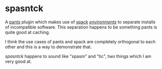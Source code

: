 spasntck
========

A [pants](https://github.com/pantsbuild/pants) plugin which makes use of [spack](https://github.com/spack/spack) [*environments*](https://spack-tutorial.readthedocs.io/en/latest/tutorial_environments.html) to separate installs of incompatible software. This separation happens to be something pants is quite good at caching.

I think the use cases of pants and spack are completely orthogonal to each other and this is a way to demonstrate that.

*spasntck* happens to sound like "spasm" and "tic", two things which I am very good at.
